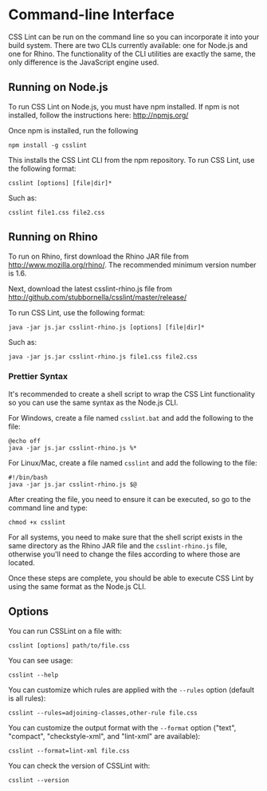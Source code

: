 # Command-line Interface

CSS Lint can be run on the command line so you can incorporate it into your build system. There are two CLIs currently available: one for Node.js and one for Rhino. The functionality of the CLI utilities are exactly the same, the only difference is the JavaScript engine used.

## Running on Node.js

To run CSS Lint on Node.js, you must have npm installed. If npm is not installed, follow the instructions here: http://npmjs.org/

Once npm is installed, run the following

    npm install -g csslint
    
This installs the CSS Lint CLI from the npm repository. To run CSS Lint, use the following format:

    csslint [options] [file|dir]*
    
Such as:

    csslint file1.css file2.css
    

## Running on Rhino

To run on Rhino, first download the Rhino JAR file from http://www.mozilla.org/rhino/. The recommended minimum version number is 1.6. 

Next, download the latest csslint-rhino.js file from http://github.com/stubbornella/csslint/master/release/

To run CSS Lint, use the following format:

    java -jar js.jar csslint-rhino.js [options] [file|dir]*

Such as:

    java -jar js.jar csslint-rhino.js file1.css file2.css
    
### Prettier Syntax

It's recommended to create a shell script to wrap the CSS Lint functionality so you can use the same syntax as the Node.js CLI. 

For Windows, create a file named `csslint.bat` and add the following to the file:

    @echo off
    java -jar js.jar csslint-rhino.js %*
    
For Linux/Mac, create a file named `csslint` and add the following to the file:

    #!/bin/bash
    java -jar js.jar csslint-rhino.js $@
    
After creating the file, you need to ensure it can be executed, so go to the command line and type:

    chmod +x csslint
    
For all systems, you need to make sure that the shell script exists in the same directory as the Rhino JAR file and the `csslint-rhino.js` file, otherwise you'll need to change the files according to where those are located.

Once these steps are complete, you should be able to execute CSS Lint by using the same format as the Node.js CLI.

## Options

You can run CSSLint on a file with:

    csslint [options] path/to/file.css

You can see usage:

    csslint --help

You can customize which rules are applied with the `--rules` option (default is all rules):

    csslint --rules=adjoining-classes,other-rule file.css

You can customize the output format with the `--format` option ("text", "compact", "checkstyle-xml", and "lint-xml" are available):

    csslint --format=lint-xml file.css

You can check the version of CSSLint with:

    csslint --version